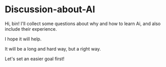 # Discussion-about-AI

Hi, bin!
I'll collect some questions about why and how to learn Ai, and also include their experience.

I hope it will help.

It will be a long and hard way, but a right way.

Let's set an easier goal first!
